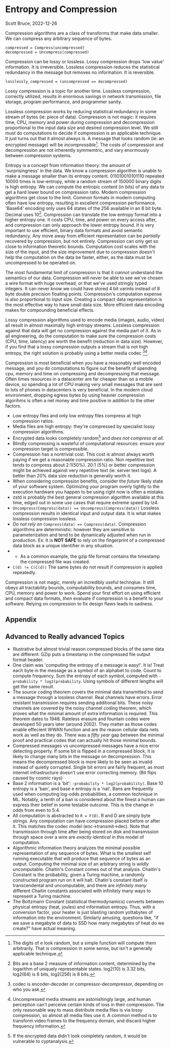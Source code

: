 # Entropy and Compression

Scott Bruce, 2022-12-26

Compression algorithms are a class of transforms that make data smaller.  We can compress any arbitrary sequence of bytes.

```
compressed = Compress(uncompressed)
decompressed = Uncompress(compressed)
```

Compression can be lossy or lossless.  Lossy compression drops 'low value' information. It is irreversible. Lossless compression reduces the statistical redundancy in the message but removes no information. It is reversible.

```
losslessly_compressed = (uncompressed == decompressed)
```

Lossy compression is a topic for another time. Lossless compression, correctly utilized, results in enormous savings in network transmission, file storage, program performance, and programmer sanity.

Lossless compression works by reducing statistical redundancy in some stream of bytes (ie: piece of data).  Compression is not magic: it requires time, CPU, memory and power during compression and decompression proportional to the input data size and desired compression level.  We still must do computations to decide if compression is an applicable technique.  It just turns out that it almost always is.  A message that looks random (ie: an encrypted message) will be *incompressible*[^1]. The costs of compression and decompression are not inherently symmemtric, and vary enormously between compression systems.

Entropy is a concept from information theory: the amount of 'surprisingness' in the data. We know a compression algorithm is unable to make a message smaller than its entropy content.  011010010101110 repeated 10000 times is low-entropy, while a random stream of 150000 binary digits is high entropy.  We can compute the entropic content (in bits) of any data to get a hard lower bound on compression ratio. Modern compression algorithms get close to the limit. Common formats in modern computing often have low entropy, resulting in excellent compression performance.  'Base64' encoding only uses 64 states of the 256 available in an 8 bit byte. Decimal uses 10[^2]. Compression can translate the low entropy format into a higher entropy one.  It costs CPU, time, and power on every access after, and compression can only approach the lower entropy bound. It is very important to use efficient, binary data formats and avoid semantic redundancy. Any move away from efficient representation can be *partially* recovered by compression, but not entirely.  Compression can only get so close to information theoretic bounds. Computation cost scales with the size of the input, and the size improvement due to compression doesn't help the computation on the data be faster, either, as the data must be uncompressed to be operated on.

The most fundamental limit of compression is that it *cannot* understand the semantics of our data.  Compression will never be able to see we've chosen a wire format with huge overhead, or that we've used stringly typed integers. It can never know we could have stored 4 bit varints instead of 8 byte double precision floating points.  Compression's computation expense is also proportional to input size. Creating a compact data representation is the most effective way to have small data size. More efficient data encoding makes for compounding beneficial effects.

Lossy compression algorithms used to encode media (images, audio, video) all result in almost maximally high entropy streams.  Lossless compression against that data will get no compression against the media part of it. As in all engineering, do the computation to make sure the compression costs (CPU, time, latency) are worth the benefit (reduction in data size). However, if you find that a lossy compression outputs a stream that is not high entropy, the right solution is probably using a better media codec [^3][^4].

Compression is most beneficial when you have a reasonably well encoded message, and you do computations to figure out the benefit of spending cpu, memory and time on compressing and decompressing that message. Often times resources in a datacenter are far cheaper than on a mobile device, so spending a lot of CPU making very small messages that are sent to lots of phones in datacenters is very beneficial.  In the modern cloud environment, dropping egress bytes by using heavier compression algorihms is often a net money and time positive in addition to the other factors.

* Low entropy files and only low entropy files compress at high compression ratios.
* Media files are high entropy: they're compressed by specialist lossy compression algorithms.
* Encrypted data looks completely random[^5] and *does not compress at all*.
* Blindly compressing is wasteful of computational resources: ensure your compression target is compressible.
* Compression has a nontrivial cost. This cost is almost always worth paying if we get a reasonable compression ratio. Non repetitive text tends to compress about 2:1(50%). 20:1 (5%) or better compression might be achieved against very repetitive text (ie: server text logs). A better than 20% data size reduction is generally worth it.
* When considering compression benefits, consider the *future* likely state of your software system. Optimizing your program overly tightly to the execution hardware you happen to be using right now is often a mistake.
* zstd is probably the best general compression algorithm available at this time, edged out in some use cases that require extreme speed by lz4.
* `Uncompress(Compress(data)) == Uncompress(Compress(data))` Lossless compression results in identical input and output data. It is what makes lossless compression lossless.
* *Do not rely on* `Compress(data) == Compress(data)`.  Compression algorithms are deterministic: however they are sensitive to parameterization and tend to be dynamically adjusted when run in production. Ex: It is **NOT SAFE** to rely on the fingerprint of a compressed data block as a unique identifier in any situation.
* * As a common example, the gzip file format contains the timestamp the compressed file was created.
* `C(d) != C(C(d))` The same bytes do not result if compression is applied repeatedly.

Compression is not magic, merely an incredibly useful technqiue.  It still obeys all tractability bounds, computability bounds, and consumes time, CPU, memory and power to work.  Spend your first effort on using efficient and compact data formats, *then* evaluate if compression is a benefit to your software.  Relying on compression to fix design flaws leads to sadness.  


[^1]: The digits of e look random, but a simple function will compute them arbitrarily.  That is compression in some sense, but isn't a generally applicable technique.

[^2]: Bits are a base 2 measure of information content, determined by the logarithm of uniquely representable states.  log2(10) is 3.32 bits, log2(64) is 6 bits, log2(256) is 8 bits.

[^3]: codec is encoder-decoder or compressor-decompressor, depending on who you ask.

[^4]: Uncompressed media streams are astonishingly large, and human perception can't perceive certain kinds of loss in their compression.  The only reasonable way to mass distribute media files is via lossy compression, so almost all media files use it.  A common method is to transform video frames to the frequency domain, and discard higher frequency information.

[^5]: If the encrypted data didn't look completely random, it would be vulnerable to cyptanalysis.


## Appendix



## Advanced to Really advanced Topics

* Illustrative but almost trivial reason compressed blocks of the same data are different: GZip puts a timestamp in the compressed file output format header.
* One claim was 'computing the entropy of a message is easy!'. It is! Treat each byte in the message as a symbol of an alphabet to code. Count to compute frequency. Sum the entropy of each symbol, computed with `-probability * log2(probability`. Using symbols of different lengths will get the same result.  
* The source coding theorem covers the minimal data transmitted to send a message through a lossless channel.  Real channels have errors. Error resistant transmission requires sending additional bits. These noisy channels are covered by the noisy channel coding theorem, which proves what the minimal amount of extra information is required.  This theorem dates to 1948. Rateless erasure and fountain codes were developed 50 years later (around 2002).  They matter as those codes enable effecient WWAN function and are *the* reason cellular data nets work as well as they do.  There was a *fifty year* gap between the minimal proof and practical codes that can actually hit those minimal bounds.
* Compressed messages vs uncompressed messages have a nice error detecting property.  If some bit is flipped in a compressed block, it is likely to change many bits in the message on decompression. This means the decompressed block is more likely to be seen as invalid instead of quietly corrupted.  Single bit errors are fairly frequent, as most internet infrastructure doesn't use error correcting memory. (Bit flips caused by cosmic rays)
* Base 2 information is a 'bit': `-probability * log2(probability)`. Base 10 entropy is a 'ban', and base e entropy is a 'nat'. Bans are frequently used when computing log-odds probabilities, a common technique in ML.  Notably, a tenth of a ban is considered about the finest a human can express their belief in some testable outcome. This is the change in odds from even to 5:4.
* All computation is abstracted to `R = F(D)`.  R and D are simply byte strings. Any computation can have compression placed before or after it. This matches the codec model (enc->transmit->dec).  Note that transmission through time after being stored on disk and transmission through space over a wire are *exactly identical* in this model of computation.
* Algorithmic information theory analyzes the minimal possible representation of any sequence of bytes. What is the smallest self running executable that will produce that sequence of bytes as an output.  Computing the minimal size of an arbitrary string is *wildly* uncomputable. Chaitin's Constant comes out of that analysis. Chaitin's Constant is the probability, given a Turing machine, a randomly constructed program run on it will halt. Chatin's constant itself is transcendental and uncomputable, and there are *infinitely many* different Chaitin constants associated with infinitely many ways to represent a Turing machine.
* The Boltzmann Constant (statistical thermodynamics) converts between physical entropy (heat, joules) and information entropy. Thus, with a conversion factor, your heater is just blasting random yottabytes of information into the environment.  Similarly amusing, questions like, "if we save a megabyte of data to SSD how many megabytes of heat do we create?" have actual meaning.

